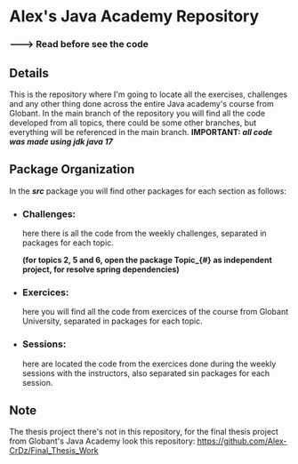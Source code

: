# Alex's Java Academy Repository
### ---> Read before see the code

## Details

This is the repository where I'm going to locate all the exercises, challenges and any other thing done across the entire Java academy's course from Globant.
In the main branch of the repository you will find all the code developed from all topics, there could be some other branches, but everything will be referenced in the main branch. **IMPORTANT: _all code was made using jdk java 17_**

## Package Organization

In the **_src_** package you will find other packages for each section as follows:

- ### Challenges: 
  here there is all the code from the weekly challenges, separated in packages for each topic.
  
  **(for topics 2, 5 and 6, open the package Topic_{#} as independent project, for resolve spring dependencies)**
- ### Exercices: 
  here you will find all the code from exercices of the course from Globant University, separated in packages for each topic.
- ### Sessions:
  here are located the code from the exercices done during the weekly sessions with the instructors, also separated sin packages for each session.

## Note

The thesis project there's not in this repository, for the final thesis project from Globant's Java Academy look this repository:
https://github.com/Alex-CrDz/Final_Thesis_Work
